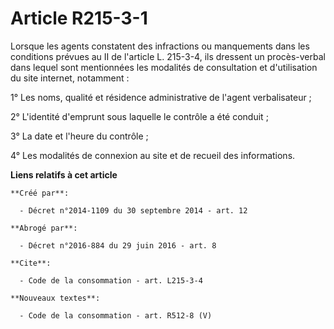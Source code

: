# Article R215-3-1

Lorsque les agents constatent des infractions ou manquements dans les conditions prévues au II de l'article L. 215-3-4, ils
dressent un procès-verbal dans lequel sont mentionnées les modalités de consultation et d'utilisation du site internet,
notamment : 

1° Les noms, qualité et résidence administrative de l'agent verbalisateur ; 

2° L'identité d'emprunt sous laquelle le contrôle a été conduit ; 

3° La date et l'heure du contrôle ; 

4° Les modalités de connexion au site et de recueil des informations.

**Liens relatifs à cet article**

	**Créé par**:

	  - Décret n°2014-1109 du 30 septembre 2014 - art. 12

	**Abrogé par**:

	  - Décret n°2016-884 du 29 juin 2016 - art. 8

	**Cite**:

	  - Code de la consommation - art. L215-3-4

	**Nouveaux textes**:

	  - Code de la consommation - art. R512-8 (V)
